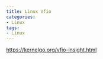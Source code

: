 ```yaml
---
title: Linux Vfio
categories: 
- Linux
tags:
- Linux
---
```



https://kernelgo.org/vfio-insight.html
